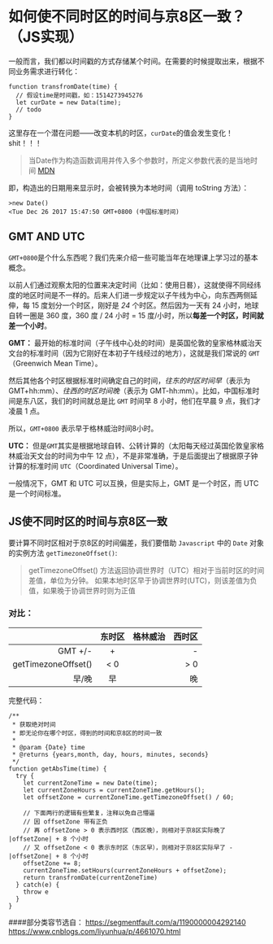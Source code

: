 # 如何使不同时区的时间与京8区一致？（JS实现）

一般而言，我们都以时间戳的方式存储某个时间。在需要的时候提取出来，根据不同业务需求进行转化：
````
function transfromDate(time) {
  // 假设time是时间戳，如：1514273945276
  let curDate = new Data(time);
  // todo
}
````
这里存在一个潜在问题——改变本机的时区，`curDate`的值会发生变化！shit！！！

>当Date作为构造函数调用并传入多个参数时，所定义参数代表的是当地时间
>[MDN](https://developer.mozilla.org/zh-CN/docs/Web/JavaScript/Reference/Global_Objects/Date)

即，构造出的日期用来显示时，会被转换为本地时间（调用 toString 方法）：
````
>new Date()
<Tue Dec 26 2017 15:47:50 GMT+0800 (中国标准时间)
````

## GMT AND UTC
`GMT+0800`是个什么东西呢？我们先来介绍一些可能当年在地理课上学习过的基本概念。

以前人们通过观察太阳的位置来决定时间（比如：使用日晷），这就使得不同经纬度的地区时间是不一样的。后来人们进一步规定以子午线为中心，向东西两侧延伸，每 15 度划分一个时区，刚好是 *24* 个时区。然后因为一天有 24 小时，地球自转一圈是 360 度，360 度 / 24 小时 = 15 度/小时，所以**每差一个时区，时间就差一个小时**。

**GMT：**
最开始的标准时间（子午线中心处的时间）是英国伦敦的皇家格林威治天文台的标准时间（因为它刚好在本初子午线经过的地方），这就是我们常说的 `GMT`（Greenwich Mean Time）。

然后其他各个时区根据标准时间确定自己的时间，*往东的时区时间早*（表示为 GMT+hh:mm）、*往西的时区时间晚*（表示为 GMT-hh:mm）。比如，中国标准时间是东八区，我们的时间就总是比 `GMT` 时间早 8 小时，他们在早晨 9 点，我们才凌晨 1 点。

所以，`GMT+0800` 表示早于格林威治时间8小时。

**UTC：**
但是`GMT`其实是根据地球自转、公转计算的（太阳每天经过英国伦敦皇家格林威治天文台的时间为中午 12 点），不是非常准确，于是后面提出了根据原子钟计算的标准时间 `UTC`（Coordinated Universal Time）。

一般情况下，GMT 和 UTC 可以互换，但是实际上，GMT 是一个时区，而 UTC 是一个时间标准。

## JS使不同时区的时间与京8区一致
要计算不同时区相对于京8区的时间偏差，我们要借助 `Javascript` 中的 `Date` 对象的实例方法 `getTimezoneOffset()`:
>getTimezoneOffset() 方法返回协调世界时（UTC）相对于当前时区的时间差值，单位为分钟。
>如果本地时区早于协调世界时(UTC)，则该差值为负值，如果晚于协调世界时则为正值

### 对比：

|                       |  东时区  |  格林威治  |  西时区  |
| ---------------------:|:------------:| -------------:| -----------:|
|  GMT +/-              |     +    |           |    -     |
|  getTimezoneOffset()  |   < 0    |           |    > 0   |
|  早/晚                |     早    |           |    晚    |



完整代码：
````
/**
 * 获取绝对时间
 * 即无论你在哪个时区，得到的时间和京8区的时间一致
 * 
 * @param {Date} time 
 * @returns {years,month, day, hours, minutes, seconds}
 */
function getAbsTime(time) {
  try {
    let currentZoneTime = new Date(time);
    let currentZoneHours = currentZoneTime.getHours();
    let offsetZone = currentZoneTime.getTimezoneOffset() / 60;

    // 下面两行的逻辑有些繁复，注释以免自己懵逼
    // 因 offsetZone 带有正负
    // 再 offsetZone > 0 表示西时区（西区晚），则相对于京8区实际晚了 |offsetZone| + 8 个小时
    // 又 offsetZone < 0 表示东时区（东区早），则相对于京8区实际早了 -|offsetZone| + 8 个小时
    offsetZone += 8;
    currentZoneTime.setHours(currentZoneHours + offsetZone);
    return transfromDate(currentZoneTime)
  } catch(e) {
    throw e
  }
}
````

####部分类容节选自：
https://segmentfault.com/a/1190000004292140
https://www.cnblogs.com/liyunhua/p/4661070.html
